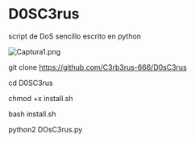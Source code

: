 # D0SC3rus
script de DoS sencillo escrito en python

![Captura1.png](https://raw.githubusercontent.com/C3rb3rus-666/ShieldGuardFB/master/Capturas/Captura1.png)

git clone https://github.com/C3rb3rus-666/D0sC3rus

cd D0SC3rus

chmod +x install.sh

bash install.sh

python2 DOsC3rus.py
